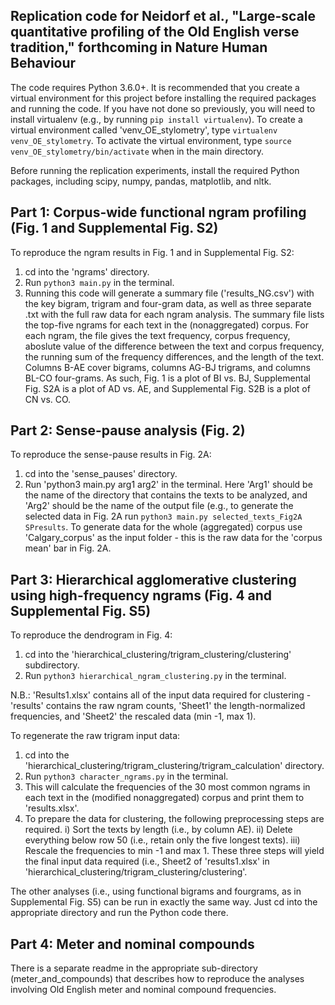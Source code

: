 ## Replication code for Neidorf et al., "Large-scale quantitative profiling of the Old English verse tradition," forthcoming in Nature Human Behaviour

The code requires Python 3.6.0+. It is recommended that you create a virtual environment for this project before installing the required packages and running the code. If you have not done so previously, you will need to install virtualenv (e.g., by running `pip install virtualenv`). To create a virtual environment called 'venv_OE_stylometry', type `virtualenv venv_OE_stylometry`. To activate the virtual environment, type `source venv_OE_stylometry/bin/activate` when in the main directory. 

Before running the replication experiments, install the required Python packages, including scipy, numpy, pandas, matplotlib, and nltk. 

## Part 1: Corpus-wide functional ngram profiling (Fig. 1 and Supplemental Fig. S2)

To reproduce the ngram results in Fig. 1 and in Supplemental Fig. S2:

1) cd into the 'ngrams' directory. 
2) Run `python3 main.py` in the terminal. 
3) Running this code will generate a summary file ('results_NG.csv') with the key bigram, trigram and four-gram data, as well as three separate .txt with the full raw data for each ngram analysis. The summary file lists the top-five ngrams for each text in the (nonaggregated) corpus. For each ngram, the file gives the text frequency, corpus frequency, aboslute value of the difference between the text and corpus frequency, the running sum of the frequency differences, and the length of the text. Columns B-AE cover bigrams, columns AG-BJ trigrams, and columns BL-CO four-grams. As such, Fig. 1 is a plot of BI vs. BJ, Supplemental Fig. S2A is a plot of AD vs. AE, and Supplemental Fig. S2B is a plot of CN vs. CO. 

## Part 2: Sense-pause analysis (Fig. 2)

To reproduce the sense-pause results in Fig. 2A:

1) cd into the 'sense_pauses' directory. 
2) Run 'python3 main.py arg1 arg2' in the terminal. Here 'Arg1' should be the name of the directory that contains the texts to be analyzed, and 'Arg2' should be the name of the output file (e.g., to generate the selected data in Fig. 2A run `python3 main.py selected_texts_Fig2A SPresults`. To generate data for the whole (aggregated) corpus use 'Calgary_corpus' as the input folder - this is the raw data for the 'corpus mean' bar in Fig. 2A. 

## Part 3: Hierarchical agglomerative clustering using high-frequency ngrams (Fig. 4 and Supplemental Fig. S5)

To reproduce the dendrogram in Fig. 4:

1) cd into the 'hierarchical_clustering/trigram_clustering/clustering' subdirectory. 
2) Run `python3 hierarchical_ngram_clustering.py` in the terminal. 

N.B.: 'Results1.xlsx' contains all of the input data required for clustering - 'results' contains the raw ngram counts, 'Sheet1' the length-normalized frequencies, and 'Sheet2' the rescaled data (min -1, max 1). 

To regenerate the raw trigram input data:

1) cd into the 'hierarchical_clustering/trigram_clustering/trigram_calculation' directory. 
2) Run `python3 character_ngrams.py` in the terminal. 
3) This will calculate the frequencies of the 30 most common ngrams in each text in the (modified nonaggregated) corpus and print them to 'results.xlsx'.
4) To prepare the data for clustering, the following preprocessing steps are required. i) Sort the texts by length (i.e., by column AE). ii) Delete everything below row 50 (i.e., retain only the five longest texts). iii) Rescale the frequencies to min -1 and max 1. These three steps will yield the final input data required (i.e., Sheet2 of 'results1.xlsx' in 'hierarchical_clustering/trigram_clustering/clustering'. 

The other analyses (i.e., using functional bigrams and fourgrams, as in Supplemental Fig. S5) can be run in exactly the same way. Just cd into the appropriate directory and run the Python code there. 

## Part 4: Meter and nominal compounds 

There is a separate readme in the appropriate sub-directory (meter_and_compounds) that describes how to reproduce the analyses involving Old English meter and nominal compound frequencies. 


